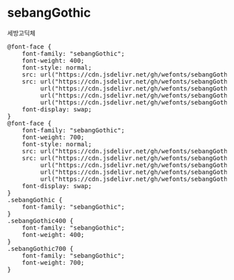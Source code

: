 # sebangGothic
세방고딕체

<pre>
@font-face {
    font-family: "sebangGothic";
    font-weight: 400;
    font-style: normal;
    src: url("https://cdn.jsdelivr.net/gh/wefonts/sebangGothic/sebangGothic-Regular.eot");
    src: url("https://cdn.jsdelivr.net/gh/wefonts/sebangGothic/sebangGothic-Regular.eot?#iefix") format("embedded-opentype"),
         url("https://cdn.jsdelivr.net/gh/wefonts/sebangGothic/sebangGothic-Regular.woff2") format("woff2"),
         url("https://cdn.jsdelivr.net/gh/wefonts/sebangGothic/sebangGothic-Regular.woff") format("woff"),
         url("https://cdn.jsdelivr.net/gh/wefonts/sebangGothic/sebangGothic-Regular.ttf") format("truetype");
    font-display: swap;
} 
@font-face {
    font-family: "sebangGothic";
    font-weight: 700;
    font-style: normal;
    src: url("https://cdn.jsdelivr.net/gh/wefonts/sebangGothic/sebangGothic-Bold.eot");
    src: url("https://cdn.jsdelivr.net/gh/wefonts/sebangGothic/sebangGothic-Bold.eot?#iefix") format("embedded-opentype"),
         url("https://cdn.jsdelivr.net/gh/wefonts/sebangGothic/sebangGothic-Bold.woff2") format("woff2"),
         url("https://cdn.jsdelivr.net/gh/wefonts/sebangGothic/sebangGothic-Bold.woff") format("woff"),
         url("https://cdn.jsdelivr.net/gh/wefonts/sebangGothic/sebangGothic-Bold.ttf") format("truetype");
    font-display: swap;
} 
.sebangGothic {
    font-family: "sebangGothic";
}
.sebangGothic400 {
    font-family: "sebangGothic";
    font-weight: 400;
}
.sebangGothic700 {
    font-family: "sebangGothic";
    font-weight: 700;
}
</pre>
